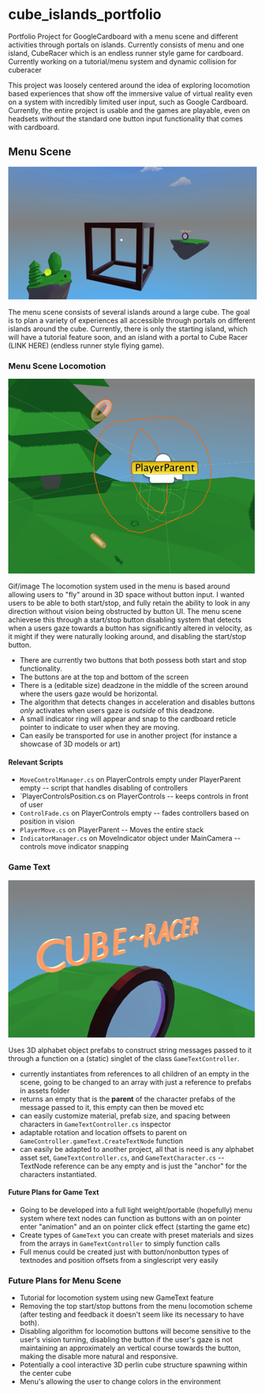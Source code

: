 # cube_islands_portfolio
Portfolio Project for GoogleCardboard with a menu scene and different activities through portals on islands. Currently  consists of menu and one island, CubeRacer which is an endless runner style game for cardboard. Currently working on a tutorial/menu system and dynamic collision for cuberacer 

This project was loosely centered around the idea of exploring locomotion based experiences that show off the immersive value of virtual reality even on a system with incredibly limited user input, such as Google Cardboard. Currently, the entire project is usable and the games are playable, even on headsets _without_ the standard one button input functionality that comes with cardboard. 

## Menu Scene

![](readmeScreenshots/menu_scene1.png)

The menu scene consists of several islands around a large cube. The goal is to plan a variety of experiences all accessible through portals on different islands around the cube. Currently, there is only the starting island, which will have a tutorial feature soon, and an island with a portal to Cube Racer (LINK HERE) (endless runner style flying game). 

### Menu Scene Locomotion
<img src="readmeScreenshots/menu_scene_ui.png" width="500" >

Gif/image
The locomotion system used in the menu is based around allowing users to "fly" around in 3D space  without button input. I wanted users to be able to both start/stop, and fully retain the ability to look in any direction without vision being obstructed by button UI. The menu scene achievese this through a start/stop button disabling system that detects when a users gaze towards a button has significantly altered in velocity, as it might if they were naturally looking around, and disabling the start/stop button. 
* There are currently two buttons that both possess both start and stop functionality. 
* The buttons are at the top and bottom of the screen
* There is a (editable size) deadzone in the middle of the screen around where the users gaze would be horizontal.
* The algorithm that detects changes in acceleration and disables buttons _only_ activates when users gaze is _outside_ of this deadzone. 
* A small indicator ring will appear and snap to the cardboard reticle pointer to indicate to user when they are moving.
* Can easily be transported for use in another project (for instance a showcase of 3D models or art)

#### Relevant Scripts
* `MoveControlManager.cs` on PlayerControls empty under PlayerParent empty -- script that handles disabling of controllers
* `PlayerControlsPosition.cs on PlayerControls -- keeps controls in front of user
* `ControlFade.cs` on PlayerControls empty -- fades controllers based on position in vision
* `PlayerMove.cs` on PlayerParent -- Moves the entire stack
* `IndicatorManager.cs` on MoveIndicator object under MainCamera -- controls move indicator snapping



### Game Text
<img src="readmeScreenshots/gametext_portal.png" width="500" >

Uses 3D alphabet object prefabs to construct string messages passed to it through a function on a (static) singlet of the class `GameTextController`.
* currently instantiates from references to all children of an empty in the scene, going to be changed to an array with just a reference to prefabs in assets folder
* returns an empty that is the **parent** of the character prefabs of the message passed to it, this empty can then be moved etc
* can easily customize material, prefab size, and spacing between characters in `GameTextController.cs` inspector
* adaptable rotation and location offsets to parent on `GameController.gameText.CreateTextNode` function
* can easily be adapted to another project, all that is need is any alphabet asset set, `GameTextController.cs`, and `GameTextCharacter.cs` -- TextNode reference can be any empty and is just the "anchor" for the characters instantiated.

#### Future Plans for Game Text
* Going to be developed into a full light weight/portable (hopefully) menu system where text nodes can function as buttons with an on pointer enter "animation" and an on pointer click effect (starting the game etc)
* Create types of `GameText` you can create with preset materials and sizes from the arrays in `GameTextController` to simply function calls
* Full menus could be created just with button/nonbutton types of textnodes and position offsets from a singlescript very easily


### Future Plans for Menu Scene
* Tutorial for locomotion system using new GameText feature
* Removing the top  start/stop buttons from the menu locomotion scheme (after testing and feedback it doesn't seem like its necessary to have both). 
* Disabling algorithm for locomotion buttons will become sensitive to the user's vision turning, disabling the button if the user's gaze is not maintaining an approximately an vertical course towards the button, making the disable more natural and responsive.
* Potentially a cool interactive 3D perlin cube structure spawning within the center cube
* Menu's allowing the user to change colors in the environment


